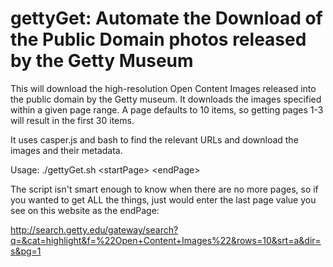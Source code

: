 # gettyGet: Automate the Download of the Public Domain photos released by the Getty Museum

This will download the high-resolution Open Content Images released into the public domain by the Getty museum. It downloads the images specified within a given page range. A page defaults to 10 items, so getting pages 1-3 will result in the first 30 items.

It uses casper.js and bash to find the relevant URLs and download the images and their metadata.

Usage:
./gettyGet.sh &lt;startPage&gt; &lt;endPage&gt;

The script isn't smart enough to know when there are no more pages, so if you wanted to get ALL the things, just would enter the last page value you see on this website as the endPage:

http://search.getty.edu/gateway/search?q=&cat=highlight&f=%22Open+Content+Images%22&rows=10&srt=a&dir=s&pg=1

